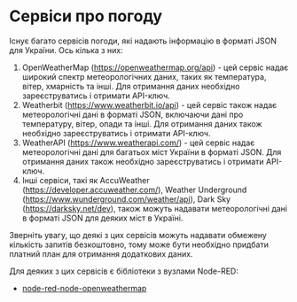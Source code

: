 # Сервіси про погоду

Існує багато сервісів погоди, які надають інформацію в форматі JSON для України. Ось кілька з них:

1. OpenWeatherMap (https://openweathermap.org/api) - цей сервіс надає широкий спектр метеорологічних даних, таких як температура, вітер, хмарність та інші. Для отримання даних необхідно зареєструватись і отримати API-ключ.
2. Weatherbit (https://www.weatherbit.io/api) - цей сервіс також надає метеорологічні дані в форматі JSON, включаючи дані про температуру, вітер, опади та інші. Для отримання даних також необхідно зареєструватись і отримати API-ключ.
3. WeatherAPI (https://www.weatherapi.com/) - цей сервіс надає метеорологічні дані для багатьох міст України в форматі JSON. Для отримання даних також необхідно зареєструватись і отримати API-ключ.
4. Інші сервіси, такі як AccuWeather (https://developer.accuweather.com/), Weather Underground (https://www.wunderground.com/weather/api), Dark Sky (https://darksky.net/dev), також можуть надавати метеорологічні дані в форматі JSON для деяких міст в Україні.

Зверніть увагу, що деякі з цих сервісів можуть надавати обмежену кількість запитів безкоштовно, тому може бути необхідно придбати платний план для отримання додаткових даних.

Для деяких з цих сервісів є бібліотеки з вузлами Node-RED:

- [node-red-node-openweathermap ](openweathermap.md)
